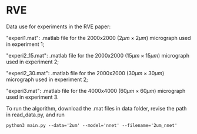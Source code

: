 # RVE
Data use for experiments in the RVE paper:

"experi1.mat": .matlab file for the 2000x2000 ($2\mu m\times 2\mu m$) micrograph used in experiment 1;

"experi2_15.mat": .matlab file for the 2000x2000 ($15\mu m\times 15\mu m$) micrograph used in experiment 2;

"experi2_30.mat": .matlab file for the 2000x2000 ($30\mu m\times 30\mu m)$ micrograph used in experiment 2;

"experi3.mat": .matlab file for the 4000x4000 ($60\mu m\times 60\mu m)$ micrograph used in experiment 3.


To run the algorithm, download the .mat files in data folder, revise the path in read_data.py, and run
```
python3 main.py --data='2um' --model='nnet' --filename='2um_nnet'
```
